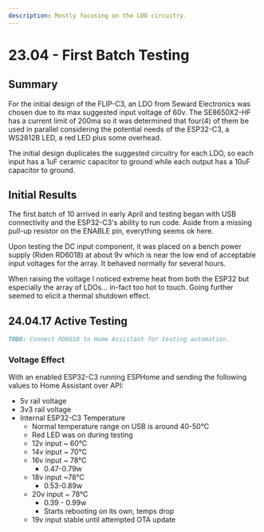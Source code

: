 ```yaml
---
description: Mostly focusing on the LDO circuitry.
---
```


# 23.04 - First Batch Testing

## Summary

For the initial design of the FLIP-C3, an LDO from Seward Electronics was chosen due to its max suggested input voltage of 60v. The SE8650X2-HF has a current limit of 200ma so it was determined that four(4) of them be used in parallel considering the potential needs of the ESP32-C3, a WS2812B LED, a red LED plus some overhead.

The initial design duplicates the suggested circuitry for each LDO, so each input has a 1uF ceramic capacitor to ground while each output has a 10uF capacitor to ground.

## Initial Results

The first batch of 10 arrived in early April and testing began with USB connectivity and the ESP32-C3's ability to run code. Aside from a missing pull-up resistor on the ENABLE pin, everything seems ok here.&#x20;

Upon testing the DC input component, it was placed on a bench power supply (Riden RD6018) at about 9v which is near the low end of acceptable input voltages for the array. It behaved normally for several hours.

When raising the voltage I noticed extreme heat from both the ESP32 but especially the array of LDOs... in-fact too hot to touch. Going further seemed to elicit a thermal shutdown effect.

## 24.04.17 Active Testing

```markdown
TODO: Connect RD6018 to Home Assistant for testing automation.
```

### Voltage Effect

With an enabled ESP32-C3 running ESPHome and sending the following values to Home Assistant over API:

* 5v rail voltage
* 3v3 rail voltage
* Internal ESP32-C3 Temperature
  * Normal temperature range on USB is around 40-50°C
  * Red LED was on during testing
  * 12v input \~ 60°C
  * 14v input \~ 70°C
  * 16v input \~ 78°C
    * 0.47-0.79w
  * 18v input \~78°C
    * 0.53-0.89w
  * 20v input \~ 78°C
    * 0.39 - 0.99w&#x20;
    * Starts rebooting on its own, temps drop
  * 19v input stable until attempted OTA update

